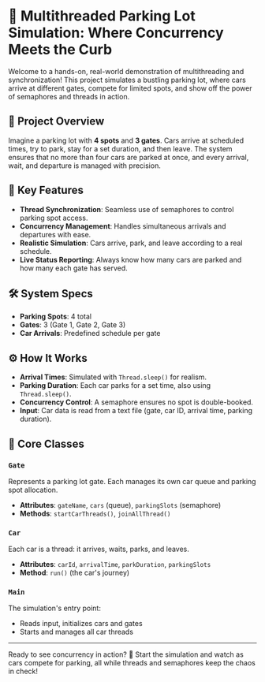# 🚗 Multithreaded Parking Lot Simulation: Where Concurrency Meets the Curb

Welcome to a hands-on, real-world demonstration of multithreading and synchronization! This project simulates a bustling parking lot, where cars arrive at different gates, compete for limited spots, and show off the power of semaphores and threads in action.

## 🏁 Project Overview

Imagine a parking lot with **4 spots** and **3 gates**. Cars arrive at scheduled times, try to park, stay for a set duration, and then leave. The system ensures that no more than four cars are parked at once, and every arrival, wait, and departure is managed with precision.

## 🚦 Key Features

- **Thread Synchronization**: Seamless use of semaphores to control parking spot access.
- **Concurrency Management**: Handles simultaneous arrivals and departures with ease.
- **Realistic Simulation**: Cars arrive, park, and leave according to a real schedule.
- **Live Status Reporting**: Always know how many cars are parked and how many each gate has served.

## 🛠️ System Specs

- **Parking Spots**: 4 total
- **Gates**: 3 (Gate 1, Gate 2, Gate 3)
- **Car Arrivals**: Predefined schedule per gate

## ⚙️ How It Works

- **Arrival Times**: Simulated with `Thread.sleep()` for realism.
- **Parking Duration**: Each car parks for a set time, also using `Thread.sleep()`.
- **Concurrency Control**: A semaphore ensures no spot is double-booked.
- **Input**: Car data is read from a text file (gate, car ID, arrival time, parking duration).

## 🧩 Core Classes

### `Gate`

Represents a parking lot gate. Each manages its own car queue and parking spot allocation.

- **Attributes**: `gateName`, `cars` (queue), `parkingSlots` (semaphore)
- **Methods**: `startCarThreads()`, `joinAllThread()`

### `Car`

Each car is a thread: it arrives, waits, parks, and leaves.

- **Attributes**: `carId`, `arrivalTime`, `parkDuration`, `parkingSlots`
- **Method**: `run()` (the car's journey)

### `Main`

The simulation's entry point:

- Reads input, initializes cars and gates
- Starts and manages all car threads

---

Ready to see concurrency in action? 🚦 Start the simulation and watch as cars compete for parking, all while threads and semaphores keep the chaos in check!
